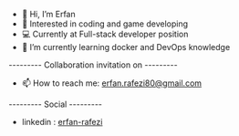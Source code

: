 - 👋 Hi, I’m Erfan
- 👀 Interested in coding and game developing
- :computer: Currently at Full-stack developer position
- 🌱 I’m currently learning docker and DevOps knowledge

---------  Collaboration invitation on ---------
- 📫 How to reach me: erfan.rafezi80@gmail.com


---------  Social ---------
- linkedin : [erfan-rafezi](https://www.linkedin.com/in/erfan-rafezi/)
<!---
ErfanRFZ/ErfanRFZ is a ✨ special ✨ repository because its `README.md` (this file) appears on your GitHub profile.
You can click the Preview link to take a look at your changes.
--->
